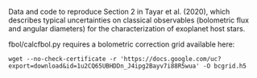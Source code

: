 Data and code to reproduce Section 2 in Tayar et al. (2020), which describes typical uncertainties on classical observables (bolometric flux and angular diameters) for the characterization of exoplanet host stars.

fbol/calcfbol.py requires a bolometric correction grid available here:
```
wget --no-check-certificate -r 'https://docs.google.com/uc?export=download&id=1u2CQ65UBHDDn_J4ipg2Bayv7i88R5wua' -O bcgrid.h5
```

